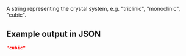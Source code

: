 A string representing the crystal system, e.g. "triclinic", "monoclinic", 
"cubic".

## Example output in JSON

```json
"cubic"
```